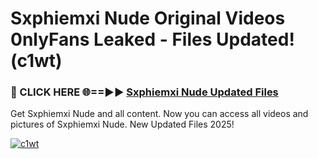 # Sxphiemxi Nude Original Videos 0nlyFans Leaked - Files Updated! (c1wt)

<h3>🔴 CLICK HERE 🌐==►► <a href="https://tinyurl.com/yrmya6cz" rel="nofollow">Sxphiemxi Nude Updated Files</a></h3>

Get Sxphiemxi Nude and all content. Now you can access all videos and pictures of Sxphiemxi Nude. New Updated Files 2025!

[![c1wt](https://i.imgur.com/FMdXYCs.gif)](https://tinyurl.com/yrmya6cz)
